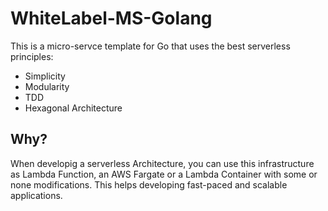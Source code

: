 # WhiteLabel-MS-Golang

This is a micro-servce template for Go that uses the best serverless principles:

- Simplicity
- Modularity
- TDD
- Hexagonal Architecture

## Why?

When developig a serverless Architecture, you can use this infrastructure as Lambda Function, an AWS Fargate or a Lambda Container with
some or none modifications. This helps developing fast-paced and scalable applications.
